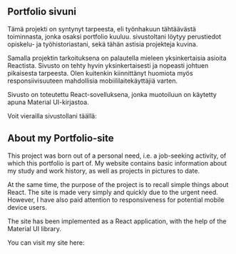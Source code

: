 
## Portfolio sivuni

Tämä projekti on syntynyt tarpeesta, eli työnhakuun tähtäävästä toiminnasta, jonka osaksi portfolio kuuluu. sivustoltani löytyy perustiedot opiskelu- ja työhistoriastani, sekä tähän astisia projekteja kuvina. 

Samalla projektin tarkoituksena on palautella mieleen yksinkertaisia asioita Reactista. Sivusto on tehty hyvin yksinkertaisesti ja nopeasti johtuen pikaisesta tarpeesta. Olen kuitenkin kiinnittänyt huomiota myös responsiivisuuteen mahdollisia mobiililaitekäyttäjiä varten.

Sivusto on toteutettu React-sovelluksena, jonka muotoiluun on käytetty apuna Material UI-kirjastoa.

Voit vierailla sivustollani täällä:


## About my Portfolio-site

This project was born out of a personal need, i.e. a job-seeking activity, of which this portfolio is part of. My website contains basic information about my study and work history, as well as projects in pictures to date.
 
At the same time, the purpose of the project is to recall simple things about React. The site is made very simply and quickly due to the urgent need. However, I have also paid attention to responsiveness for potential mobile device users.
 
The site has been implemented as a React application, with the help of the Material UI library.
 
You can visit my site here:



